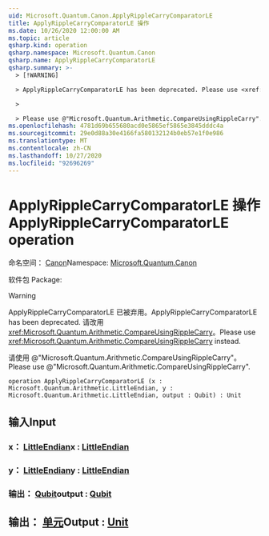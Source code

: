 ```yaml
---
uid: Microsoft.Quantum.Canon.ApplyRippleCarryComparatorLE
title: ApplyRippleCarryComparatorLE 操作
ms.date: 10/26/2020 12:00:00 AM
ms.topic: article
qsharp.kind: operation
qsharp.namespace: Microsoft.Quantum.Canon
qsharp.name: ApplyRippleCarryComparatorLE
qsharp.summary: >-
  > [!WARNING]

  > ApplyRippleCarryComparatorLE has been deprecated. Please use <xref:Microsoft.Quantum.Arithmetic.CompareUsingRippleCarry> instead.

  >

  > Please use @"Microsoft.Quantum.Arithmetic.CompareUsingRippleCarry".
ms.openlocfilehash: 4781d69b655680acd0e5865ef5865e3845dddc4a
ms.sourcegitcommit: 29e0d88a30e4166fa580132124b0eb57e1f0e986
ms.translationtype: MT
ms.contentlocale: zh-CN
ms.lasthandoff: 10/27/2020
ms.locfileid: "92696269"
---
```

# <a name="applyripplecarrycomparatorle-operation"></a><span data-ttu-id="ea755-102">ApplyRippleCarryComparatorLE 操作</span><span class="sxs-lookup"><span data-stu-id="ea755-102">ApplyRippleCarryComparatorLE operation</span></span>

<span data-ttu-id="ea755-103">命名空间： [Canon](xref:Microsoft.Quantum.Canon)</span><span class="sxs-lookup"><span data-stu-id="ea755-103">Namespace: [Microsoft.Quantum.Canon](xref:Microsoft.Quantum.Canon)</span></span>

<span data-ttu-id="ea755-104">软件包 [](https://nuget.org/packages/)</span><span class="sxs-lookup"><span data-stu-id="ea755-104">Package: [](https://nuget.org/packages/)</span></span>


> [!WARNING]
> <span data-ttu-id="ea755-105">ApplyRippleCarryComparatorLE 已被弃用。</span><span class="sxs-lookup"><span data-stu-id="ea755-105">ApplyRippleCarryComparatorLE has been deprecated.</span></span> <span data-ttu-id="ea755-106">请改用 <xref:Microsoft.Quantum.Arithmetic.CompareUsingRippleCarry>。</span><span class="sxs-lookup"><span data-stu-id="ea755-106">Please use <xref:Microsoft.Quantum.Arithmetic.CompareUsingRippleCarry> instead.</span></span>
>
> <span data-ttu-id="ea755-107">请使用 @"Microsoft.Quantum.Arithmetic.CompareUsingRippleCarry"。</span><span class="sxs-lookup"><span data-stu-id="ea755-107">Please use @"Microsoft.Quantum.Arithmetic.CompareUsingRippleCarry".</span></span>



```qsharp
operation ApplyRippleCarryComparatorLE (x : Microsoft.Quantum.Arithmetic.LittleEndian, y : Microsoft.Quantum.Arithmetic.LittleEndian, output : Qubit) : Unit
```


## <a name="input"></a><span data-ttu-id="ea755-108">输入</span><span class="sxs-lookup"><span data-stu-id="ea755-108">Input</span></span>

### <a name="x--littleendian"></a><span data-ttu-id="ea755-109">x： [LittleEndian](xref:Microsoft.Quantum.Arithmetic.LittleEndian)</span><span class="sxs-lookup"><span data-stu-id="ea755-109">x : [LittleEndian](xref:Microsoft.Quantum.Arithmetic.LittleEndian)</span></span>




### <a name="y--littleendian"></a><span data-ttu-id="ea755-110">y： [LittleEndian](xref:Microsoft.Quantum.Arithmetic.LittleEndian)</span><span class="sxs-lookup"><span data-stu-id="ea755-110">y : [LittleEndian](xref:Microsoft.Quantum.Arithmetic.LittleEndian)</span></span>




### <a name="output--qubit"></a><span data-ttu-id="ea755-111">输出： [Qubit](xref:microsoft.quantum.lang-ref.qubit)</span><span class="sxs-lookup"><span data-stu-id="ea755-111">output : [Qubit](xref:microsoft.quantum.lang-ref.qubit)</span></span>





## <a name="output--unit"></a><span data-ttu-id="ea755-112">输出： [单元](xref:microsoft.quantum.lang-ref.unit)</span><span class="sxs-lookup"><span data-stu-id="ea755-112">Output : [Unit](xref:microsoft.quantum.lang-ref.unit)</span></span>

